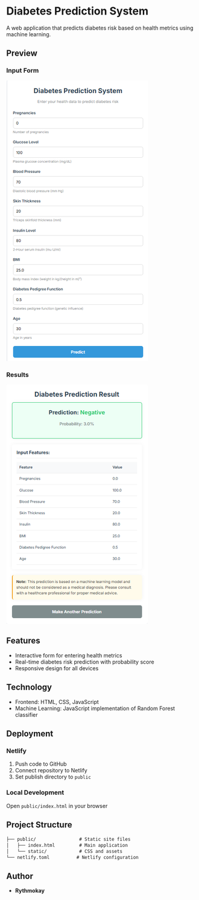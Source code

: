 # Diabetes Prediction System

A web application that predicts diabetes risk based on health metrics using machine learning.

## Preview

### Input Form
![Input Form](Imagebeforeinput.png)

### Results
![Results](Imageafteroutput.png)

## Features

- Interactive form for entering health metrics
- Real-time diabetes risk prediction with probability score
- Responsive design for all devices

## Technology

- Frontend: HTML, CSS, JavaScript
- Machine Learning: JavaScript implementation of Random Forest classifier

## Deployment

### Netlify

1. Push code to GitHub
2. Connect repository to Netlify
3. Set publish directory to `public`

### Local Development

Open `public/index.html` in your browser

## Project Structure

```
├── public/                # Static site files
│   ├── index.html         # Main application
│   └── static/            # CSS and assets
└── netlify.toml          # Netlify configuration
```

## Author

- **Rythmokay**